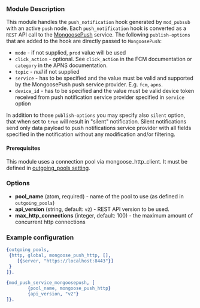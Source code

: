 ### Module Description

This module handles the `push_notification` hook generated by `mod_pubsub` with an active `push` node.
Each `push_notification` hook is converted as a `REST` API call to the [MongoosePush](https://github.com/esl/MongoosePush) service.
The following `publish-options` that are added to the hook are directly passed to `MongoosePush`:

 * `mode` - if not supplied, `prod` value will be used
 * `click_action` - optional.
 See `click_action` in the FCM documentation or `category` in the APNS documentation.
 * `topic` - _null_ if not supplied
 * `service` - has to be specified and the value must be valid and supported by the MongoosePush push service provider.
  E.g. `fcm`, `apns`.
 * `device_id` - has to be specified and the value must be valid device token received from push notification service provider specified in `service` option

In addition to those `publish-options` you may specify also `silent` option, that when set to
`true` will result in "silent" notification.
Silent notifications send only data payload to push notifications service provider with all
fields specified in the notification without any modification and/or filtering.

#### Prerequisites

This module uses a connection pool via mongoose_http_client.
It must be defined in [outgoing_pools setting](../advanced-configuration/outgoing-connections.md#http-connections-setup).

### Options

* **pool_name** (atom, required) - name of the pool to use (as defined in `outgoing_pools`)
* **api_version** (string, default: `v2`) - REST API version to be used.
* **max_http_connections** (integer, default: 100) - the maximum amount of concurrent http connections

### Example configuration

```Erlang
{outgoing_pools,
 {http, global, mongoose_push_http, [],
    [{server, "https://localhost:8443"}]
 }
]}.

{mod_push_service_mongoosepush, [
        {pool_name, mongoose_push_http}
        {api_version, "v2"}
]}.
```
